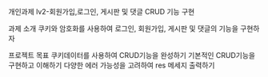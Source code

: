 개인과제 lv2-회원가입,로그인, 게시판 및 댓글 CRUD 기능 구현

과제 소개
쿠키와 암호화를 사용하여 로그인, 회원가입, 게시판 및 댓글의 기능을 구현하자

프로젝트 목표
쿠키데이터를 사용하여 CRUD기능을 완성하기
기본적인 CRUD기능을 구현하고 이해하기
다양한 에러 가능성을 고려하여 res 메세지 출력하기
